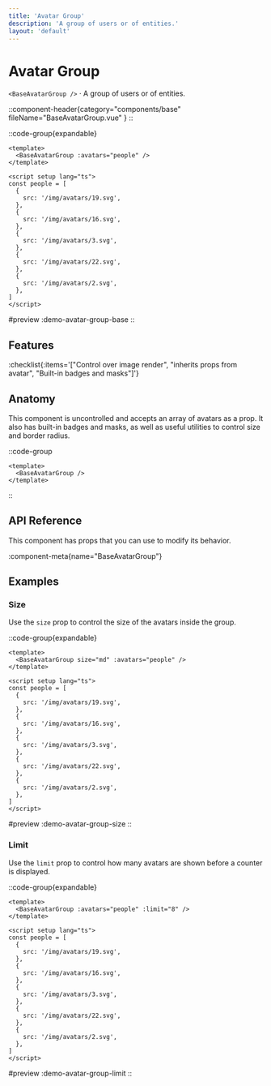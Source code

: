 ```yaml
---
title: 'Avatar Group'
description: 'A group of users or of entities.'
layout: 'default'
---
```


# Avatar Group

`<BaseAvatarGroup />` · A group of users or of entities.

::component-header{category="components/base" fileName="BaseAvatarGroup.vue" }
::

::code-group{expandable}

```vue [DemoAvatarGroupBase.vue]
<template>
  <BaseAvatarGroup :avatars="people" />
</template>

<script setup lang="ts">
const people = [
  {
    src: '/img/avatars/19.svg',
  },
  {
    src: '/img/avatars/16.svg',
  },
  {
    src: '/img/avatars/3.svg',
  },
  {
    src: '/img/avatars/22.svg',
  },
  {
    src: '/img/avatars/2.svg',
  },
]
</script>
```

#preview
:demo-avatar-group-base
::

## Features

:checklist{:items='["Control over image render", "inherits props from avatar", "Built-in badges and masks"]'}

## Anatomy
This component is uncontrolled and accepts an array of avatars as a prop. It also has built-in badges and masks, as well as useful utilities to control size and border radius.

::code-group

```vue [BaseAvatarGroup]
<template>
  <BaseAvatarGroup />
</template>
```

::

## API Reference

This component has props that you can use to modify its behavior.

:component-meta{name="BaseAvatarGroup"}

## Examples

### Size

Use the `size` prop to control the size of the avatars inside the group.

::code-group{expandable}

```vue [DemoAvatarGroupSize.vue]
<template>
  <BaseAvatarGroup size="md" :avatars="people" />
</template>

<script setup lang="ts">
const people = [
  {
    src: '/img/avatars/19.svg',
  },
  {
    src: '/img/avatars/16.svg',
  },
  {
    src: '/img/avatars/3.svg',
  },
  {
    src: '/img/avatars/22.svg',
  },
  {
    src: '/img/avatars/2.svg',
  },
]
</script>
```

#preview
:demo-avatar-group-size
::

### Limit

Use the `limit` prop to control how many avatars are shown before a counter is displayed.

::code-group{expandable}

```vue [DemoAvatarGroupLimit.vue]
<template>
  <BaseAvatarGroup :avatars="people" :limit="8" />
</template>

<script setup lang="ts">
const people = [
  {
    src: '/img/avatars/19.svg',
  },
  {
    src: '/img/avatars/16.svg',
  },
  {
    src: '/img/avatars/3.svg',
  },
  {
    src: '/img/avatars/22.svg',
  },
  {
    src: '/img/avatars/2.svg',
  },
]
</script>
```

#preview
:demo-avatar-group-limit
::
